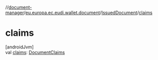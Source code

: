 //[document-manager](../../../index.md)/[eu.europa.ec.eudi.wallet.document](../index.md)/[IssuedDocument](index.md)/[claims](claims.md)

# claims

[androidJvm]\
val [claims](claims.md): [DocumentClaims](../../eu.europa.ec.eudi.wallet.document.format/-document-claims/index.md)
